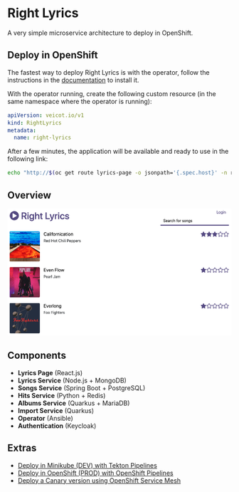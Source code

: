 # Right Lyrics

A very simple microservice architecture to deploy in OpenShift.

## Deploy in OpenShift

The fastest way to deploy Right Lyrics is with the operator, follow the instructions in the [documentation](./documentation/operator/README.md) to install it.

With the operator running, create the following custom resource (in the same namespace where the operator is running):

```yaml
apiVersion: veicot.io/v1
kind: RightLyrics
metadata:
  name: right-lyrics
```

After a few minutes, the application will be available and ready to use in the following link:

```bash
echo "http://$(oc get route lyrics-page -o jsonpath='{.spec.host}' -n right-lyrics)"
```

## Overview

![overview](./documentation/images/overview.png)

## Components

* **Lyrics Page** (React.js)
* **Lyrics Service** (Node.js + MongoDB)
* **Songs Service** (Spring Boot + PostgreSQL)
* **Hits Service** (Python + Redis)
* **Albums Service** (Quarkus + MariaDB)
* **Import Service** (Quarkus)
* **Operator** (Ansible)
* **Authentication** (Keycloak)

## Extras

* [Deploy in Minikube (DEV) with Tekton Pipelines](./documentation/pipelines/minikube/README.md)
* [Deploy in OpenShift (PROD) with OpenShift Pipelines](./documentation/pipelines/openshift/README.md)
* [Deploy a Canary version using OpenShift Service Mesh](./documentation/istio/README.md)

